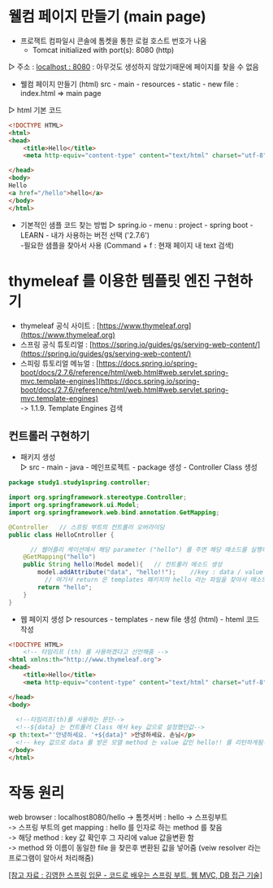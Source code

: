 # 웰컴 페이지 만들기 (main page)
* 프로잭트 컴파일시 콘솔에 톰켓을 통한 로컬 호스트 번호가 나옴
  * Tomcat initialized with port(s): 8080 (http)  

▷ 주소 : [localhost : 8080](http://localhost:8080) : 아무것도 생성하지 않았기때문에 페이지를 찾을 수 없음  
  
  
* 웰컴 페이지 만들기 (html)
src - main - resources - static - new file : index.html => main page  
  
▷ html 기본 코드
```html
<!DOCTYPE HTML>
<html>
<head>
    <title>Hello</title>
    <meta http-equiv="content-type" content="text/html" charset="utf-8">

</head>
<body>
Hello
<a href="/hello">hello</a>
</body>
</html>
```
  
* 기본적인 샘플 코드 찾는 방법
▷ spring.io - menu : project - spring boot - LEARN - 내가 사용하는 버전 선택 ('2.7.6')  
-필요한 샘플을 찾아서 사용 (Command + f : 현재 페이지 내 text 검색)  
  
  
# thymeleaf 를 이용한 템플릿 엔진 구현하기
* thymeleaf 공식 사이트 : [https://www.thymeleaf.org](https://www.thymeleaf.org)  
* 스프링 공식 튜토리얼 : [https://spring.io/guides/gs/serving-web-content/](https://spring.io/guides/gs/serving-web-content/)  
* 스피링 튜토리얼 메뉴얼 : [https://docs.spring.io/spring-boot/docs/2.7.6/reference/html/web.html#web.servlet.spring-mvc.template-engines](https://docs.spring.io/spring-boot/docs/2.7.6/reference/html/web.html#web.servlet.spring-mvc.template-engines)  
-> 1.1.9. Template Engines 검색  
  
  
## 컨트롤러 구현하기
* 패키지 생성  
  ▷ src - main - java - 메인프로젝트 - package 생성 - Controller Class 생성
```java
package study1.study1spring.controller;

import org.springframework.stereotype.Controller;
import org.springframework.ui.Model;
import org.springframework.web.bind.annotation.GetMapping;

@Controller   // 스프링 부트의 컨트롤러 오버라이딩 
public class HelloCntroller {

      // 웹어플리 케이션에서 해당 parameter ("hello") 를 주면 해당 매소드를 실행하게됨
    @GetMapping("hello")
    public String hello(Model model){   // 컨트롤러 메소드 생성
        model.addAttribute("data", "hello!!");    //key : data / value : hello!!
          // 여기서 return 은 templates 패키지의 hello 라는 파일을 찾아서 매소드를 실행하라는 뜻이다.
        return "hello";
    }
}
```
* 웹 페이지 생성
  ▷ resources - templates - new file 생성 (html) - hteml 코드 작성
  
```html
<!DOCTYPE HTML>
    <!-- 타임리프 (th) 를 사용하겠다고 선언해줌 -->
<html xmlns:th="http://www.thymeleaf.org">
<head>
    <title>Hello</title>
    <meta http-equiv="content-type" content="text/html" charset="utf-8" />

</head>
<body>
  
  <!--타임리프(th)를 사용하는 문단-->
  <!--${data} 는 컨트롤러 Class 에서 key 값으로 설정했던값-->
<p th:text="'안녕하세요. '+${data}" >안녕하세요. 손님</p>
  <!-- key 값으로 data 를 받은 모델 method 는 value 값인 hello!! 를 리턴하게됨-->
</body>
</html>
```
  
# 작동 원리
web browser : localhost8080/hello -> 톰켓서버 : hello -> 스프링부트  
-> 스프링 부트의 get mapping : hello 를 인자로 하는 method 를 찾음  
-> 해당 method : key 값 확인후 그 자리에 value 값을변환 함  
-> method 와 이름이 동일한 file 을 찾은후 변환된 값을 넣어줌 (veiw resolver 라는 프로그램이 알아서 처리해줌)  
  
  
[ [참고 자료 : 김영한 스프링 입문 - 코드로 배우는 스프링 부트, 웹 MVC, DB 접근 기술] ](https://www.youtube.com/watch?v=P6AgXuh-fxA&list=PLumVmq_uRGHgBrimIp2-7MCnoPUskVMnd&index=4)
  
